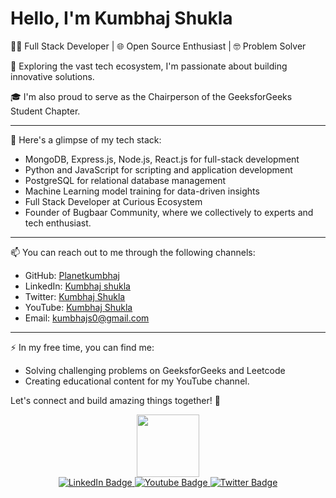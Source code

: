 # Hello, I'm Kumbhaj Shukla

👨‍💻 Full Stack Developer | 🌐 Open Source Enthusiast | 🤓 Problem Solver

🌱 Exploring the vast tech ecosystem, I'm passionate about building innovative solutions.

🎓 I'm also proud to serve as the Chairperson of the GeeksforGeeks Student Chapter.

----
🚀 Here's a glimpse of my tech stack:
- MongoDB, Express.js, Node.js, React.js for full-stack development
- Python and JavaScript for scripting and application development
- PostgreSQL for relational database management
- Machine Learning model training for data-driven insights
- Full Stack Developer at Curious Ecosystem
- Founder of Bugbaar Community, where we collectively to experts and tech enthusiast.
----
📫 You can reach out to me through the following channels:
- GitHub: [Planetkumbhaj](https://github.com/planetkumbhaj)
- LinkedIn: [Kumbhaj shukla](https://img.shields.io/badge/-kakbar-blue?style=flat&logo=Linkedin&logoColor=white)
- Twitter: [Kumbhaj Shukla](https://twitter.com/planetkumbhaj)
- YouTube: [Kumbhaj Shukla](https://www.youtube.com/kumbhaj)
- Email: kumbhajs0@gmail.com
- ---
⚡ In my free time, you can find me:
- Solving challenging problems on GeeksforGeeks and Leetcode
- Creating educational content for my YouTube channel.

Let's connect and build amazing things together! 🚀

<!---
PlanetKumbhaj/PlanetKumbhaj is a ✨ special ✨ repository because its `README.md` (this file) appears on your GitHub profile.
You can click the Preview link to take a look at your changes.
--->

<div id="header" align="center">
  <img src="https://media.giphy.com/media/M9gbBd9nbDrOTu1Mqx/giphy.gif" width="100"/>
</div>

<div id="badges">
<div align="center">
  <a href="https://www.linkedin.com/in/kumbhaj/">
    <img src="https://img.shields.io/badge/LinkedIn-blue?style=for-the-badge&logo=linkedin&logoColor=white" alt="LinkedIn Badge"/>
  </a>
  <a href="https://www.youtube.com/channel/UCLg2UIBodXfd5Ouwhj7X5bw">
    <img src="https://img.shields.io/badge/YouTube-red?style=for-the-badge&logo=youtube&logoColor=white" alt="Youtube Badge"/>
  </a>
  <a href="https://twitter.com/planetkumbhaj">
    <img src="https://img.shields.io/badge/Twitter-blue?style=for-the-badge&logo=twitter&logoColor=white" alt="Twitter Badge"/>
  </a>
  </div>
</div>
<div align="center">
  <img src="https://komarev.com/ghpvc/?username=your-github-username&style=flat-square&color=blue" alt=""/>
  




